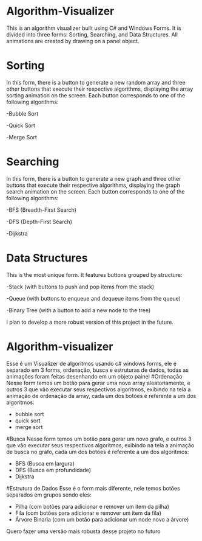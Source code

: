# Algorithm-Visualizer
This is an algorithm visualizer built using C# and Windows Forms. It is divided into three forms: Sorting, Searching, and Data Structures. All animations are created by drawing on a panel object.

# Sorting
In this form, there is a button to generate a new random array and three other buttons that execute their respective algorithms, displaying the array sorting animation on the screen. Each button corresponds to one of the following algorithms:

-Bubble Sort

-Quick Sort

-Merge Sort

# Searching
In this form, there is a button to generate a new graph and three other buttons that execute their respective algorithms, displaying the graph search animation on the screen. Each button corresponds to one of the following algorithms:

-BFS (Breadth-First Search)

-DFS (Depth-First Search)

-Dijkstra

# Data Structures
This is the most unique form. It features buttons grouped by structure:

-Stack (with buttons to push and pop items from the stack)

-Queue (with buttons to enqueue and dequeue items from the queue)

-Binary Tree (with a button to add a new node to the tree)


I plan to develop a more robust version of this project in the future.


# Algorithm-visualizer
Esse é um Visualizer de algoritmos usando c# windows forms, ele é separado em 3 forms, ordenação, busca e estruturas de dados, todas as animações foram feitas desenhando em um objeto painel
#Ordenação
Nesse form temos um botão para gerar uma nova array aleatoriamente, e outros 3 que vão executar seus respectivos algoritmos, exibindo na tela a animação de ordenação da array, cada um dos botões é referente a um dos algoritmos: 
- bubble sort
- quick sort
- merge sort

#Busca
Nesse form temos um botão para gerar um novo grafo, e outros 3 que vão executar seus respectivos algoritmos, exibindo na tela a animação de busca no grafo, cada um dos botões é referente a um dos algoritmos: 
- BFS (Busca em largura)
- DFS (Busca em profundidade)
- Dijkstra

#Estrutura de Dados
Esse é  o form mais diferente, nele temos botões separados em grupos sendo eles: 
- Pilha (com botões para adicionar e remover um item da pilha)
- Fila (com botões para adicionar e remover um item da fila)
- Árvore Binaria (com um botão para adicionar um node novo a árvore)

Quero fazer uma versão mais robusta desse projeto no futuro
